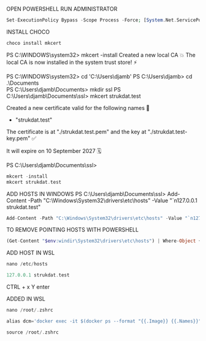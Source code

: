 OPEN POWERSHELL RUN ADMINISTRATOR
```php
Set-ExecutionPolicy Bypass -Scope Process -Force; [System.Net.ServicePointManager]::SecurityProtocol = [System.Net.ServicePointManager]::SecurityProtocol -bor 3072; iex ((New-Object System.Net.WebClient).DownloadString('https://community.chocolatey.org/install.ps1'))
```
INSTALL CHOCO
```php
choco install mkcert
```
PS C:\WINDOWS\system32> mkcert -install
Created a new local CA 💥
The local CA is now installed in the system trust store! ⚡️

PS C:\WINDOWS\system32> cd 'C:\Users\djamb\'
PS C:\Users\djamb> cd .\Documents\
PS C:\Users\djamb\Documents> mkdir ssl
PS C:\Users\djamb\Documents\ssl> mkcert strukdat.test

Created a new certificate valid for the following names 📜
 - "strukdat.test"

The certificate is at "./strukdat.test.pem" and the key at "./strukdat.test-key.pem" ✅

It will expire on 10 September 2027 🗓

PS C:\Users\djamb\Documents\ssl>
```php
mkcert -install
mkcert strukdat.test
```
ADD HOSTS IN WINDOWS
PS C:\Users\djamb\Documents\ssl> Add-Content -Path "C:\Windows\System32\drivers\etc\hosts" -Value "`n127.0.0.1 strukdat.test"
```php
Add-Content -Path "C:\Windows\System32\drivers\etc\hosts" -Value "`n127.0.0.1 strukdat.test"
```
TO REMOVE POINTING HOSTS WITH POWERSHELL
```php
(Get-Content "$env:windir\System32\drivers\etc\hosts") | Where-Object { $_ -notmatch 'strukdat\.dev' } | Set-Content -Force "$env:windir\System32\drivers\etc\hosts"

```
ADD HOST IN WSL
```php
nano /etc/hosts
```
```php
127.0.0.1 strukdat.test
```
CTRL + x Y enter

ADDED IN WSL
```php
nano /root/.zshrc
```
```php
alias dcm='docker exec -it $(docker ps --format "{{.Image}} {{.Names}}" | grep "_php:latest" | head -n 1 | awk "{print \$2}") art'
```
```php
source /root/.zshrc
```